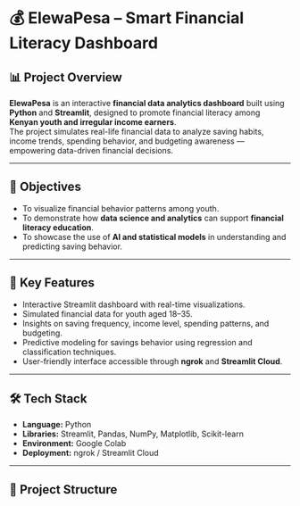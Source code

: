 # 💰 ElewaPesa – Smart Financial Literacy Dashboard

## 📊 Project Overview
**ElewaPesa** is an interactive **financial data analytics dashboard** built using **Python** and **Streamlit**, designed to promote financial literacy among **Kenyan youth and irregular income earners**.  
The project simulates real-life financial data to analyze saving habits, income trends, spending behavior, and budgeting awareness — empowering data-driven financial decisions.

---

## 🎯 Objectives
- To visualize financial behavior patterns among youth.  
- To demonstrate how **data science and analytics** can support **financial literacy education**.  
- To showcase the use of **AI and statistical models** in understanding and predicting saving behavior.  

---

## 🧠 Key Features
- Interactive Streamlit dashboard with real-time visualizations.  
- Simulated financial data for youth aged 18–35.  
- Insights on saving frequency, income level, spending patterns, and budgeting.  
- Predictive modeling for savings behavior using regression and classification techniques.  
- User-friendly interface accessible through **ngrok** and **Streamlit Cloud**.  

---

## 🛠️ Tech Stack
- **Language:** Python  
- **Libraries:** Streamlit, Pandas, NumPy, Matplotlib, Scikit-learn  
- **Environment:** Google Colab  
- **Deployment:** ngrok / Streamlit Cloud  

---

## 📂 Project Structure
